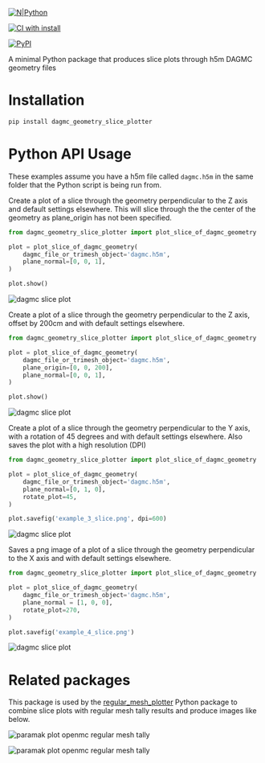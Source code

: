 [![N|Python](https://www.python.org/static/community_logos/python-powered-w-100x40.png)](https://www.python.org)

[![CI with install](https://github.com/fusion-energy/dagmc_geometry_slice_plotter/actions/workflows/ci_with_install.yml/badge.svg?branch=develop)](https://github.com/fusion-energy/dagmc_geometry_slice_plotter/actions/workflows/ci_with_install.yml)

[![PyPI](https://img.shields.io/pypi/v/dagmc-geometry-slice-plotter?color=brightgreen&label=pypi&logo=grebrightgreenen&logoColor=green)](https://pypi.org/project/dagmc-geometry-slice-plotter/)

<!-- [![codecov](https://codecov.io/gh/fusion-energy/dagmc_geometry_slice_plotter/branch/main/graph/badge.svg)](https://codecov.io/gh/fusion-energy/dagmc_geometry_slice_plotter) -->

A minimal Python package that produces slice plots through h5m DAGMC geometry files

# Installation

```bash
pip install dagmc_geometry_slice_plotter
```

# Python API Usage

These examples assume you have a h5m file called ```dagmc.h5m``` in the same
folder that the Python script is being run from.

Create a plot of a slice through the geometry perpendicular to the Z axis and
default settings elsewhere. This will slice through the the center of the
geometry as plane_origin has not been specified.

```python
from dagmc_geometry_slice_plotter import plot_slice_of_dagmc_geometry

plot = plot_slice_of_dagmc_geometry(
    dagmc_file_or_trimesh_object='dagmc.h5m',
    plane_normal=[0, 0, 1],
)

plot.show()
```
![dagmc slice plot](https://user-images.githubusercontent.com/8583900/138321345-9187aa57-c3bc-4940-ae28-1237df394eba.png)

Create a plot of a slice through the geometry perpendicular to the Z axis,
offset by 200cm and with default settings elsewhere.
```python
from dagmc_geometry_slice_plotter import plot_slice_of_dagmc_geometry

plot = plot_slice_of_dagmc_geometry(
    dagmc_file_or_trimesh_object='dagmc.h5m',
    plane_origin=[0, 0, 200],
    plane_normal=[0, 0, 1],
)

plot.show()
```
![dagmc slice plot](https://user-images.githubusercontent.com/8583900/138321353-707bf553-1255-4a87-a3b9-d97aa3ecb67b.png)

Create a plot of a slice through the geometry perpendicular to the Y axis, with
a rotation of 45 degrees and with default settings elsewhere. Also saves the
plot with a high resolution (DPI)
```python
from dagmc_geometry_slice_plotter import plot_slice_of_dagmc_geometry

plot = plot_slice_of_dagmc_geometry(
    dagmc_file_or_trimesh_object='dagmc.h5m',
    plane_normal=[0, 1, 0],
    rotate_plot=45,
)

plot.savefig('example_3_slice.png', dpi=600)
```
![dagmc slice plot](https://user-images.githubusercontent.com/8583900/138321358-194162d4-8d42-4090-811e-0dd3768a328d.png)

Saves a png image of a plot of a slice through the geometry perpendicular to
the X axis and with default settings elsewhere.
```python
from dagmc_geometry_slice_plotter import plot_slice_of_dagmc_geometry

plot = plot_slice_of_dagmc_geometry(
    dagmc_file_or_trimesh_object='dagmc.h5m',
    plane_normal = [1, 0, 0],
    rotate_plot=270,
)

plot.savefig('example_4_slice.png')
```
![dagmc slice plot](https://user-images.githubusercontent.com/8583900/138321363-0e7604b3-74eb-44e8-8aa2-9586c008b40d.png)


# Related packages

This package is used by the [regular_mesh_plotter](https://github.com/fusion-energy/regular_mesh_plotter) Python package to combine slice plots with regular mesh tally results and produce images like below.

![paramak plot openmc regular mesh tally](https://user-images.githubusercontent.com/8583900/138322007-daf1eb6f-ca42-4d9c-9581-8dbc9da94fe5.png)

![paramak plot openmc regular mesh tally](https://user-images.githubusercontent.com/8583900/138322010-c7ca7ced-1a37-4af5-b7a4-7d5853a2b9bb.png)
